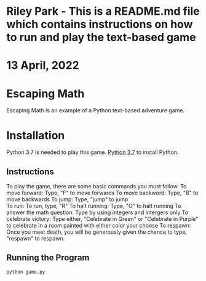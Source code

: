 # Riley Park - This is a README.md file which contains instructions on how to run and play the text-based game 
# 13 April, 2022

# Escaping Math

Escaping Math is an example of a Python text-based adventure game.

# Installation

Python 3.7 is needed to play this game. [Python 3.7](https://www.python.org/downloads/) to install Python.

## Instructions

To play the game, there are some basic commands you must follow. 
To move forward: Type, "F" to move forwards 
To move backword: Type, "B" to move backwards 
To jump: Type, "jump" to jump   
To run: To run, type, "R" 
To halt running: Type, "O" to halt running 
To answer the math question: Type by using integers and intergers only 
To celebrate victory: Type either, "Celebrate in Green" or "Celebrate in Purple" to celebrate in a room painted with either color your choose 
To respawn: Once you meet death, you will be generously given the chance to type, "respawn" to respawn.  

## Running the Program

```python
python game.py
```
